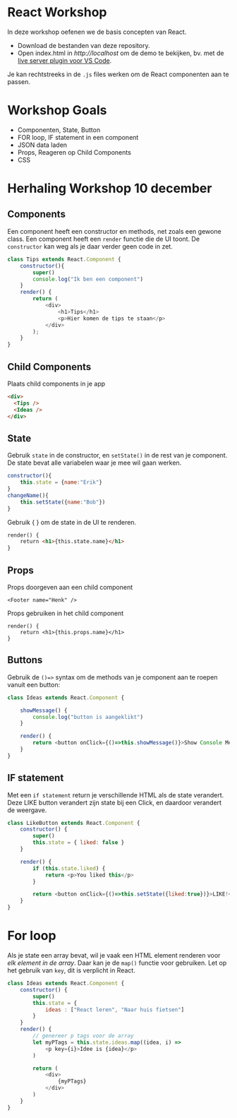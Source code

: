 # React Workshop

In deze workshop oefenen we de basis concepten van React. 

- Download de bestanden van deze repository.
- Open index.html in *http://localhost* om de demo te bekijken, bv. met de [live server plugin voor VS Code](https://marketplace.visualstudio.com/items?itemName=ritwickdey.LiveServer).

Je kan rechtstreeks in de `.js` files werken om de React componenten aan te passen.

 # Workshop Goals

- Componenten, State, Button
- FOR loop, IF statement in een component
- JSON data laden
- Props, Reageren op Child Components
- CSS

# Herhaling Workshop 10 december

## Components

Een component heeft een constructor en methods, net zoals een gewone class. Een component heeft een `render` functie die de UI toont. De `constructor` kan weg als je daar verder geen code in zet.
```javascript
class Tips extends React.Component {
    constructor(){
        super()
        console.log("Ik ben een component")
    }
    render() {
        return (
            <div>
                <h1>Tips</h1>
                <p>Hier komen de tips te staan</p>
            </div>
        );
    }
}
```

## Child Components

Plaats child components in je app

```html
<div>
  <Tips />
  <Ideas />
</div>
```
## State

Gebruik `state` in de constructor, en `setState()` in de rest van je component. De state bevat alle variabelen waar je mee wil gaan werken.

```javascript
constructor(){
    this.state = {name:"Erik"}
}
changeName(){
    this.setState({name:"Bob"})
}
```
Gebruik { } om de state in de UI te renderen.
```html
render() {
    return <h1>{this.state.name}</h1>
}

```

## Props

Props doorgeven aan een child component
```
<Footer name="Henk" />
```
Props gebruiken in het child component
```
render() {
    return <h1>{this.props.name}</h1>
}
```
## Buttons

Gebruik de `()=>` syntax om de methods van je component aan te roepen vanuit een button:

```javascript
class Ideas extends React.Component {

    showMessage() {
        console.log("button is aangeklikt")
    }

    render() {
        return <button onClick={()=>this.showMessage()}>Show Console Message</button>
    }
}
```

## IF statement

Met een `if statement` return je verschillende HTML als de state verandert. Deze LIKE button verandert zijn state bij een Click, en daardoor verandert de weergave.

```javascript
class LikeButton extends React.Component {
    constructor() {
        super()
        this.state = { liked: false }
    }

    render() {
        if (this.state.liked) {
            return <p>You liked this</p>
        } 

        return <button onClick={()=>this.setState({liked:true})}>LIKE!</button>
    }
}
```

# For loop

Als je state een array bevat, wil je vaak een HTML element renderen voor *elk element in de array*. Daar kan je de `map()` functie voor gebruiken. Let op het gebruik van `key`, dit is verplicht in React.

```javascript
class Ideas extends React.Component {
    constructor() {
        super()
        this.state = {
            ideas : ["React leren", "Naar huis fietsen"]
        }
    }
    render() {
        // genereer p tags voor de array
        let myPTags = this.state.ideas.map((idea, i) => 
            <p key={i}>Idee is {idea}</p>
        )

        return (
            <div>
                {myPTags}
            </div>
        )
    }
}
```
